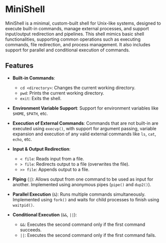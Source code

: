 # MiniShell

MiniShell is a minimal, custom-built shell for Unix-like systems, designed to execute built-in commands, manage external processes, and support input/output redirection and pipelines. This shell mimics basic shell functionalities, supporting common operations such as executing commands, file redirection, and process management. It also includes support for parallel and conditional execution of commands.

## Features

- **Built-in Commands**:
  - `cd <directory>`: Changes the current working directory.
  - `pwd`: Prints the current working directory.
  - `exit`: Exits the shell.
  
- **Environment Variable Support**: Support for environment variables like `$HOME`, `$PATH`, etc.

- **Execution of External Commands**: Commands that are not built-in are executed using `execvp()`, with support for argument passing, variable expansion and execution of any valid external commands like `ls`, `cat`, `echo`, etc.

- **Input & Output Redirection**:
  - `< file`: Reads input from a file.
  - `> file`: Redirects output to a file (overwrites the file).
  - `>> file`: Appends output to a file.

- **Piping** (`|`): Allows output from one command to be used as input for another. Implemented using anonymous pipes (`pipe()` and `dup2()`).

- **Parallel Execution** (`&`): Runs multiple commands simultaneously. Implemented using `fork()` and waits for child processes to finish using `waitpid()`.

- **Conditional Execution** (`&&`, `||`):
  - `&&`: Executes the second command only if the first command succeeds.
  - `||`: Executes the second command only if the first command fails.
